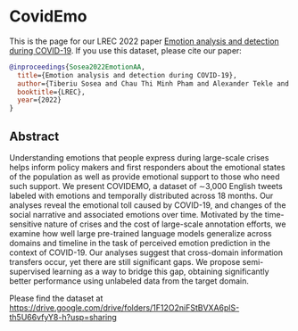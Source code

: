 # CovidEmo

This is the page for our LREC 2022 paper [Emotion analysis and detection during COVID-19](http://www.lrec-conf.org/proceedings/lrec2022/pdf/2022.lrec-1.750.pdf). If you use this dataset, please cite our paper:

```bibtex
@inproceedings{Sosea2022EmotionAA,
  title={Emotion analysis and detection during COVID-19},
  author={Tiberiu Sosea and Chau Thi Minh Pham and Alexander Tekle and Cornelia Caragea and Junyi Jessy Li},
  booktitle={LREC},
  year={2022}
}
```
## Abstract

Understanding emotions that people express during large-scale crises helps inform policy makers and first responders about
the emotional states of the population as well as provide emotional support to those who need such support. We present
COVIDEMO, a dataset of ∼3,000 English tweets labeled with emotions and temporally distributed across 18 months. Our
analyses reveal the emotional toll caused by COVID-19, and changes of the social narrative and associated emotions over
time. Motivated by the time-sensitive nature of crises and the cost of large-scale annotation efforts, we examine how well large
pre-trained language models generalize across domains and timeline in the task of perceived emotion prediction in the context
of COVID-19. Our analyses suggest that cross-domain information transfers occur, yet there are still significant gaps. We
propose semi-supervised learning as a way to bridge this gap, obtaining significantly better performance using unlabeled data
from the target domain.

Please find the dataset at https://drive.google.com/drive/folders/1F12O2niFStBVXA6plS-th5U66vfyY8-h?usp=sharing
